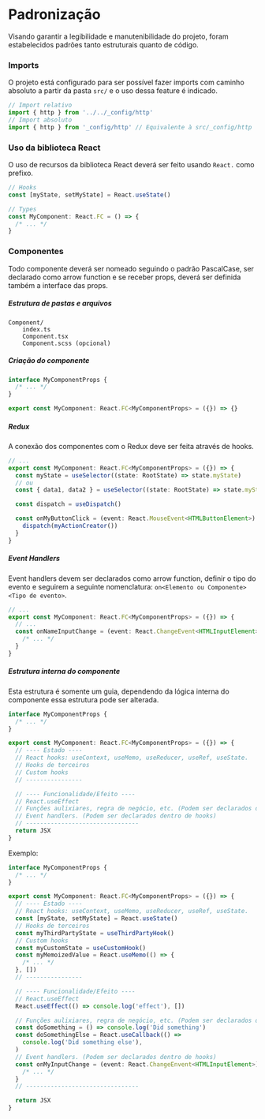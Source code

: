 # Padronização

Visando garantir a legibilidade e manutenibilidade do projeto, foram estabelecidos padrões tanto estruturais quanto de código.

### Imports

O projeto está configurado para ser possível fazer imports com caminho absoluto a partir da pasta `src/` e o uso dessa feature é indicado.

```typescript
// Import relativo
import { http } from '../../_config/http'
// Import absoluto
import { http } from '_config/http' // Equivalente à src/_config/http
```

### Uso da biblioteca React

O uso de recursos da biblioteca React deverá ser feito usando `React.` como prefixo.

```typescript
// Hooks
const [myState, setMyState] = React.useState()

// Types
const MyComponent: React.FC = () => {
  /* ... */
}
```

### Componentes

Todo componente deverá ser nomeado seguindo o padrão PascalCase, ser declarado como arrow function e se receber props, deverá ser definida também a interface das props.

##### Estrutura de pastas e arquivos

```
Component/
	index.ts
	Component.tsx
	Component.scss (opcional)
```

##### Criação do componente

```typescript
interface MyComponentProps {
  /* ... */
}

export const MyComponent: React.FC<MyComponentProps> = ({}) => {}
```

##### Redux

A conexão dos componentes com o Redux deve ser feita através de hooks.

```typescript
// ...
export const MyComponent: React.FC<MyComponentProps> = ({}) => {
  const myState = useSelector((state: RootState) => state.myState)
  // ou
  const { data1, data2 } = useSelector((state: RootState) => state.myState)

  const dispatch = useDispatch()

  const onMyButtonClick = (event: React.MouseEvent<HTMLButtonElement>) => {
    dispatch(myActionCreator())
  }
}
```

##### Event Handlers

Event handlers devem ser declarados como arrow function, definir o tipo do evento e seguirem a seguinte nomenclatura: `on<Elemento ou Componente><Tipo de evento>`.

```typescript
// ...
export const MyComponent: React.FC<MyComponentProps> = ({}) => {
  // ...
  const onNameInputChange = (event: React.ChangeEvent<HTMLInputElement>) => {
    /* ... */
  }
}
```

##### Estrutura interna do componente

Esta estrutura é somente um guia, dependendo da lógica interna do componente essa estrutura pode ser alterada.

```typescript
interface MyComponentProps {
  /* ... */
}

export const MyComponent: React.FC<MyComponentProps> = ({}) => {
  // ---- Estado ----
  // React hooks: useContext, useMemo, useReducer, useRef, useState.
  // Hooks de terceiros
  // Custom hooks
  // ----------------

  // ---- Funcionalidade/Efeito ----
  // React.useEffect
  // Funções aulixiares, regra de negócio, etc. (Podem ser declarados dentro de hooks)
  // Event handlers. (Podem ser declarados dentro de hooks)
  // --------------------------------
  return JSX
}
```

Exemplo:

```typescript
interface MyComponentProps {
  /* ... */
}

export const MyComponent: React.FC<MyComponentProps> = ({}) => {
  // ---- Estado ----
  // React hooks: useContext, useMemo, useReducer, useRef, useState.
  const [myState, setMyState] = React.useState()
  // Hooks de terceiros
  const myThirdPartyState = useThirdPartyHook()
  // Custom hooks
  const myCustomState = useCustomHook()
  const myMemoizedValue = React.useMemo(() => {
    /* ... */
  }, [])
  // ----------------

  // ---- Funcionalidade/Efeito ----
  // React.useEffect
  React.useEffect(() => console.log('effect'), [])

  // Funções aulixiares, regra de negócio, etc. (Podem ser declarados dentro de hooks)
  const doSomething = () => console.log('Did something')
  const doSomethingElse = React.useCallback(() =>
    console.log('Did something else'),
  )
  // Event handlers. (Podem ser declarados dentro de hooks)
  const onMyInputChange = (event: React.ChangeEnvent<HTMLInputElement>) => {
    /* ... */
  }
  // --------------------------------

  return JSX
}
```
